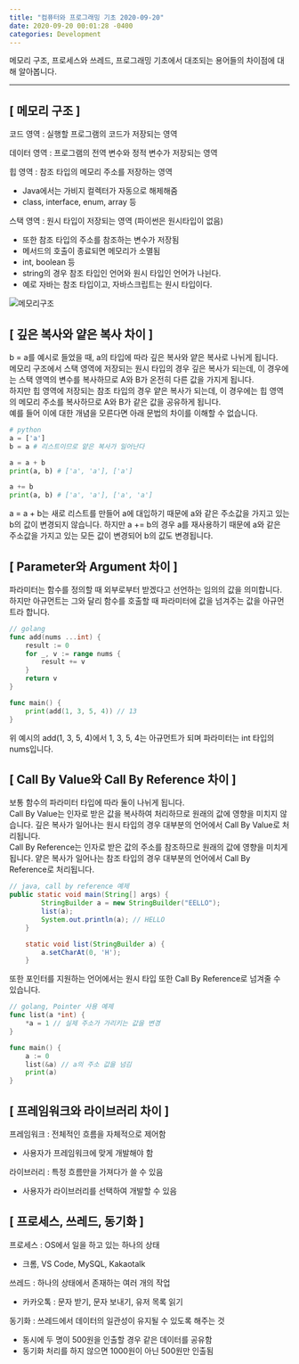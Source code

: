 ```yaml
---
title: "컴퓨터와 프로그래밍 기초 2020-09-20"
date: 2020-09-20 00:01:28 -0400
categories: Development
---
```


메모리 구조, 프로세스와 쓰레드, 프로그래밍 기초에서 대조되는 용어들의 차이점에 대해 알아봅니다.
<hr>

## [ 메모리 구조 ]
코드 영역 : 실행할 프로그램의 코드가 저장되는 영역

데이터 영역 : 프로그램의 전역 변수와 정적 변수가 저장되는 영역

힙 영역 : 참조 타입의 메모리 주소를 저장하는 영역
- Java에서는 가비지 컬렉터가 자동으로 해제해줌
- class, interface, enum, array 등

스택 영역 : 원시 타입이 저장되는 영역 (파이썬은 원시타입이 없음)
- 또한 참조 타입의 주소를 참조하는 변수가 저장됨
- 메서드의 호출이 종료되면 메모리가 소멸됨 
- int, boolean 등
- string의 경우 참조 타입인 언어와 원시 타입인 언어가 나뉜다.
- 예로 자바는 참조 타입이고, 자바스크립트는 원시 타입이다.

![메모리구조](https://user-images.githubusercontent.com/52072077/112745270-0b4e6500-8fe2-11eb-894e-4a420fdf6c2b.png)

## [ 깊은 복사와 얕은 복사 차이 ]
b = a를 예시로 들었을 때, a의 타입에 따라 깊은 복사와 얕은 복사로 나뉘게 됩니다.
<br>
메모리 구조에서 스택 영역에 저장되는 원시 타입의 경우 깊은 복사가 되는데, 이 경우에는 스택 영역의 변수를 복사하므로 A와 B가 온전히 다른 값을 가지게 됩니다.
<br>
하지만 힙 영역에 저장되는 참조 타입의 경우 얕은 복사가 되는데, 이 경우에는 힙 영역의 메모리 주소를 복사하므로 A와 B가 같은 값을 공유하게 됩니다.
<br>
예를 들어 이에 대한 개념을 모른다면 아래 문법의 차이를 이해할 수 없습니다.

```python
# python
a = ['a'] 
b = a # 리스트이므로 얕은 복사가 일어난다

a = a + b
print(a, b) # ['a', 'a'], ['a']

a += b
print(a, b) # ['a', 'a'], ['a', 'a']
```
a = a + b는 새로 리스트를 만들어 a에 대입하기 때문에 a와 같은 주소값을 가지고 있는 b의 값이 변경되지 않습니다. 하지만 a += b의 경우 a를 재사용하기 때문에 a와 같은 주소값을 가지고 있는 모든 값이 변경되어 b의 값도 변경됩니다.

## [ Parameter와 Argument 차이 ]
파라미터는 함수를 정의할 때 외부로부터 받겠다고 선언하는 임의의 값을 의미합니다. 하지만 아규먼트는 그와 달리 함수를 호출할 때 파라미터에 값을 넘겨주는 값을 아규먼트라 합니다. 
```go
// golang
func add(nums ...int) {
    result := 0
    for _, v := range nums {
        result += v
    }
    return v
}

func main() {
    print(add(1, 3, 5, 4)) // 13
}
```

위 예시의 add(1, 3, 5, 4)에서 1, 3, 5, 4는 아규먼트가 되며 파라미터는 int 타입의 nums입니다.

## [ Call By Value와 Call By Reference 차이 ]
보통 함수의 파라미터 타입에 따라 둘이 나뉘게 됩니다.
<br>
Call By Value는 인자로 받은 값을 복사하여 처리하므로 원래의 값에 영향을 미치지 않습니다. 깊은 복사가 일어나는 원시 타입의 경우 대부분의 언어에서 Call By Value로 처리됩니다. 
<br>
Call By Reference는 인자로 받은 값의 주소를 참조하므로 원래의 값에 영향을 미치게 됩니다. 얕은 복사가 일어나는 참조 타입의 경우 대부분의 언어에서 Call By Reference로 처리됩니다.
<br>

```java
// java, call by reference 예제
public static void main(String[] args) {
        StringBuilder a = new StringBuilder("EELLO");
        list(a);
        System.out.println(a); // HELLO
    }

    static void list(StringBuilder a) {
        a.setCharAt(0, 'H');
    }
```

또한 포인터를 지원하는 언어에서는 원시 타입 또한 Call By Reference로 넘겨줄 수 있습니다.

```go
// golang, Pointer 사용 예제
func list(a *int) {
	*a = 1 // 실제 주소가 가리키는 값을 변경
}

func main() {
	a := 0
	list(&a) // a의 주소 값을 넘김
	print(a)
}
```

## [ 프레임워크와 라이브러리 차이 ]
프레임워크 : 전체적인 흐름을 자체적으로 제어함
- 사용자가 프레임워크에 맞게 개발해야 함 

라이브러리 : 특정 흐름만을 가져다가 쓸 수 있음
- 사용자가 라이브러리를 선택하여 개발할 수 있음

## [ 프로세스, 쓰레드, 동기화 ]
프로세스 : OS에서 일을 하고 있는 하나의 상태
 - 크롬, VS Code, MySQL, Kakaotalk

쓰레드 : 하나의 상태에서 존재하는 여러 개의 작업
- 카카오톡 : 문자 받기, 문자 보내기, 유저 목록 읽기

동기화 : 쓰레드에서 데이터의 일관성이 유지될 수 있도록 해주는 것
- 동시에 두 명이 500원을 인출할 경우 같은 데이터를 공유함
- 동기화 처리를 하지 않으면 1000원이 아닌 500원만 인출됨



